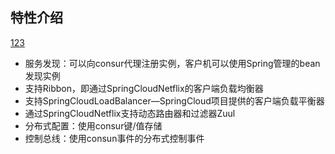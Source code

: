 ## 特性介绍

[123](1)

* 服务发现：可以向consur代理注册实例，客户机可以使用Spring管理的bean发现实例
* 支持Ribbon，即通过SpringCloudNetflix的客户端负载均衡器
* 支持SpringCloudLoadBalancer—SpringCloud项目提供的客户端负载平衡器
* 通过SpringCloudNetflix支持动态路由器和过滤器Zuul
* 分布式配置：使用consur键/值存储
* 控制总线：使用consun事件的分布式控制事件

